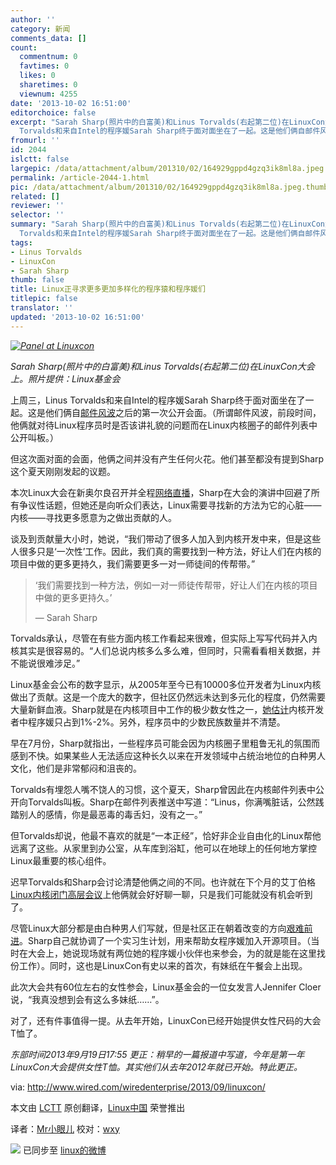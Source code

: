 ```yaml
---
author: ''
category: 新闻
comments_data: []
count:
  commentnum: 0
  favtimes: 0
  likes: 0
  sharetimes: 0
  viewnum: 4255
date: '2013-10-02 16:51:00'
editorchoice: false
excerpt: "Sarah Sharp(照片中的白富美)和Linus Torvalds(右起第二位)在LinuxCon大会上。照片提供：Linux基金会\r\n上周三，Linus
  Torvalds和来自Intel的程序媛Sarah Sharp终于面对面坐在了一起。这是他们俩自邮件风波之后的第一  ..."
fromurl: ''
id: 2044
islctt: false
largepic: /data/attachment/album/201310/02/164929gppd4gzq3ik8ml8a.jpeg
permalink: /article-2044-1.html
pic: /data/attachment/album/201310/02/164929gppd4gzq3ik8ml8a.jpeg.thumb.jpg
related: []
reviewer: ''
selector: ''
summary: "Sarah Sharp(照片中的白富美)和Linus Torvalds(右起第二位)在LinuxCon大会上。照片提供：Linux基金会\r\n上周三，Linus
  Torvalds和来自Intel的程序媛Sarah Sharp终于面对面坐在了一起。这是他们俩自邮件风波之后的第一  ..."
tags:
- Linus Torvalds
- LinuxCon
- Sarah Sharp
thumb: false
title: Linux正寻求更多更加多样化的程序猿和程序媛们
titlepic: false
translator: ''
updated: '2013-10-02 16:51:00'
---
```


*[![](/data/attachment/album/201310/02/164929gppd4gzq3ik8ml8a.jpeg "Panel at Linuxcon")](https://img.linux.net.cn/data/attachment/album/201310/02/164929gppd4gzq3ik8ml8a.jpeg)*


*Sarah Sharp(照片中的白富美)和Linus Torvalds(右起第二位)在LinuxCon大会上。照片提供：Linux基金会*


上周三，Linus Torvalds和来自Intel的程序媛Sarah Sharp终于面对面坐在了一起。这是他们俩自[邮件风波](http://www.wired.com/wiredenterprise/2013/07/linus-torvalds-right-to-offend/)之后的第一次公开会面。（所谓邮件风波，前段时间，他俩就对待Linux程序员时是否该讲礼貌的问题而在Linux内核圈子的邮件列表中公开叫板。）


但这次面对面的会面，他俩之间并没有产生任何火花。他们甚至都没有提到Sharp这个夏天刚刚发起的议题。


本次Linux大会在新奥尔良召开并全程[网络直播](http://www.youtube.com/watch?v=84Sx0E13gAo&feature=youtu.be)，Sharp在大会的演讲中回避了所有争议性话题，但她还是向听众们表达，Linux需要寻找新的方法为它的心脏——内核——寻找更多愿意为之做出贡献的人。


谈及到贡献量大小时，她说，“我们带动了很多人加入到内核开发中来，但是这些人很多只是‘一次性’工作。因此，我们真的需要找到一种方法，好让人们在内核的项目中做的更多更持久，我们需要更多一对一师徒间的传帮带。”



> 
> ‘我们需要找到一种方法，例如一对一师徒传帮带，好让人们在内核的项目中做的更多更持久。’
> 
> 
> — Sarah Sharp
> 
> 
> 


Torvalds承认，尽管在有些方面内核工作看起来很难，但实际上写写代码并入内核其实是很容易的。“人们总说内核多么多么难，但同时，只需看看相关数据，并不能说很难涉足。”


Linux基金会公布的数字显示，从2005年至今已有10000多位开发者为Linux内核做出了贡献。这是一个庞大的数字，但社区仍然远未达到多元化的程度，仍然需要大量新鲜血液。Sharp就是在内核项目中工作的极少数女性之一，[她估计](http://www.wired.com/wiredenterprise/2013/07/sarah_sharp/)内核开发者中程序媛只占到1%-2%。另外，程序员中的少数民族数量并不清楚。


早在7月份，Sharp就指出，一些程序员可能会因为内核圈子里粗鲁无礼的氛围而感到不快。如果某些人无法适应这种长久以来在开发领域中占统治地位的白种男人文化，他们是非常郁闷和沮丧的。


Torvalds有埋怨人嘴不饶人的习惯，这个夏天，Sharp曾因此在内核邮件列表中公开向Torvalds叫板。Sharp在邮件列表推送中写道：“Linus，你满嘴脏话，公然践踏别人的感情，你是最恶毒的毒舌妇，没有之一。”


但Torvalds却说，他最不喜欢的就是“一本正经”，恰好非企业自由化的Linux帮他远离了这些。从家里到办公室，从车库到浴缸，他可以在地球上的任何地方掌控Linux最重要的核心组件。


迟早Torvalds和Sharp会讨论清楚他俩之间的不同。也许就在下个月的艾丁伯格[Linux内核闭门高层会议](http://events.linuxfoundation.org/events/linux-kernel-summit)上他俩就会好好聊一聊，只是我们可能就没有机会听到了。


尽管Linux大部分都是由白种男人们写就，但是社区正在朝着改变的方向[艰难前进](http://events.linuxfoundation.org/events/linuxcon-north-america/extend-the-experience/women-attendees)。Sharp自己就协调了一个实习生计划，用来帮助女程序媛加入开源项目。（当时在大会上，她说现场就有两位她的程序媛小伙伴也来参会，为的就是能在这里找份工作）。同时，这也是LinuxCon有史以来的首次，有妹纸在午餐会上出现。


此次大会共有60位左右的女性参会，Linux基金会的一位女发言人Jennifer Cloer说，“我真没想到会有这么多妹纸……”。


对了，还有件事值得一提。从去年开始，LinuxCon已经开始提供女性尺码的大会T恤了。


*东部时间2013年9月19日17:55 更正：稍早的一篇报道中写道，今年是第一年LinuxCon大会提供女性T恤。其实他们从去年2012年就已开始。特此更正。*


 


via: <http://www.wired.com/wiredenterprise/2013/09/linuxcon/>


本文由 [LCTT](https://github.com/LCTT/TranslateProject) 原创翻译，[Linux中国](http://linux.cn/portal.php) 荣誉推出


译者：[Mr小眼儿](http://linux.cn/space/14801) 校对：[wxy](http://linux.cn/space/wxy)


![](https://img.linux.net.cn/xwb/images/bgimg/icon_logo.png) 已同步至 [linux的微博](http://weibo.com/1772191555/Acam0eqRC)